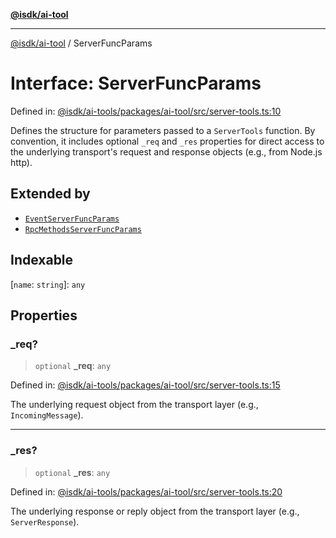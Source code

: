 [**@isdk/ai-tool**](../README.md)

***

[@isdk/ai-tool](../globals.md) / ServerFuncParams

# Interface: ServerFuncParams

Defined in: [@isdk/ai-tools/packages/ai-tool/src/server-tools.ts:10](https://github.com/isdk/ai-tool.js/blob/4ebf370aaec9c78535cb40ffc19656d7bddcb145/src/server-tools.ts#L10)

Defines the structure for parameters passed to a `ServerTools` function.
By convention, it includes optional `_req` and `_res` properties for direct
access to the underlying transport's request and response objects (e.g., from Node.js http).

## Extended by

- [`EventServerFuncParams`](EventServerFuncParams.md)
- [`RpcMethodsServerFuncParams`](RpcMethodsServerFuncParams.md)

## Indexable

\[`name`: `string`\]: `any`

## Properties

### \_req?

> `optional` **\_req**: `any`

Defined in: [@isdk/ai-tools/packages/ai-tool/src/server-tools.ts:15](https://github.com/isdk/ai-tool.js/blob/4ebf370aaec9c78535cb40ffc19656d7bddcb145/src/server-tools.ts#L15)

The underlying request object from the transport layer (e.g., `IncomingMessage`).

***

### \_res?

> `optional` **\_res**: `any`

Defined in: [@isdk/ai-tools/packages/ai-tool/src/server-tools.ts:20](https://github.com/isdk/ai-tool.js/blob/4ebf370aaec9c78535cb40ffc19656d7bddcb145/src/server-tools.ts#L20)

The underlying response or reply object from the transport layer (e.g., `ServerResponse`).
